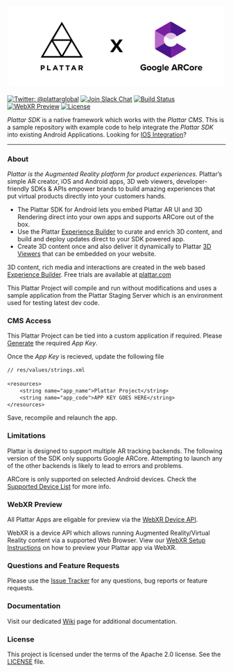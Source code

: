 <h3 align="center">
  <a href="https://www.plattar.com/">
    <img src="Graphics/icon.png?raw=true" alt="Plattar Logo" width="500">
  </a>
</h3>

[![Twitter: @plattarglobal](https://img.shields.io/badge/contact-@plattarglobal-blue.svg?style=flat)](https://twitter.com/plattarglobal)
[![Join Slack Chat](https://img.shields.io/badge/chat-slack-orange.svg?style=flat)](https://join.slack.com/t/plattar-public/shared_invite/enQtMzkyNjIxOTM1NjE4LTNkZmRiNWRkOTQ2MWQ4MTRlYTgyY2U0MGQxNjkyYzQ3MTc0NDAyZjE3MmU4MzRjNWQzYWM0NDA4YzRhNDBmNzA)
[![Build Status](https://circleci.com/gh/Plattar/app-android/tree/master.svg?style=shield&circle-token=039e652a97c51f9cc66c23bd36b86c282ae4652c)](https://www.plattar.com)
[![WebXR Preview](https://img.shields.io/badge/webxr-setup-000000.svg?style=flat)](https://github.com/Plattar/PlattarSDK-Android-Public/wiki/WebXR---Preview)
[![License](https://img.shields.io/badge/License-Apache%202.0-blue.svg?style=flat)](https://opensource.org/licenses/Apache-2.0)

_Plattar SDK_ is a native framework which works with the _Plattar CMS_. This is a sample repository with example code to help integrate the _Plattar SDK_ into existing Android Applications. Looking for [IOS Integration](https://github.com/Plattar/PlattarSDK-IOS-Public)?

***

### About

_Plattar is the Augmented Reality platform for product experiences._ Plattar’s simple AR creator, iOS and Android apps, 3D web viewers, developer-friendly SDKs & APIs empower brands to build amazing experiences that put virtual products directly into your customers hands.

- The Plattar SDK for Android lets you embed Plattar AR UI and 3D Rendering direct into your own apps and supports ARCore out of the box.
- Use the Plattar [Experience Builder](https://www.plattar.com/) to curate and enrich 3D content, and build and deploy updates direct to your SDK powered app.
- Create 3D content once and also deliver it dynamically to Plattar [3D Viewers](https://www.plattar.com/product) that can be embedded on your website.

3D content, rich media and interactions are created in the web based [Experience Builder](https://www.plattar.com/). Free trials are available at [plattar.com](https://www.plattar.com/)

This Plattar Project will compile and run without modifications and uses a sample application from the Plattar Staging Server which is an environment used for testing latest dev code.

### CMS Access

This Plattar Project can be tied into a custom application if required. Please [Generate](https://github.com/Plattar/PlattarSDK-Android-Public/wiki/Generating-App-Key) the required _App Key_.

Once the _App Key_ is recieved, update the following file

```
// res/values/strings.xml

<resources>
    <string name="app_name">Plattar Project</string>
    <string name="app_code">APP KEY GOES HERE</string>
</resources>
```

Save, recompile and relaunch the app.

### Limitations

Plattar is designed to support multiple AR tracking backends. The following version of the SDK only supports Google ARCore. Attempting to launch any of the other backends is likely to lead to errors and problems.

ARCore is only supported on selected Android devices. Check the [Supported Device List](https://developers.google.com/ar/discover/supported-devices) for more info.

### WebXR Preview

All Plattar Apps are eligable for preview via the [WebXR Device API](https://github.com/immersive-web/webxr). 

WebXR is a device API which allows running Augmented Reality/Virtual Reality content via a supported Web Browser. View our [WebXR Setup Instructions](https://github.com/Plattar/PlattarSDK-Android-Public/wiki/WebXR---Preview) on how to preview your Plattar app via WebXR.

### Questions and Feature Requests

Please use the [Issue Tracker](https://github.com/Plattar/PlattarSDK-Android-Public/issues) for any questions, bug reports or feature requests.

### Documentation

Visit our dedicated [Wiki](https://github.com/Plattar/PlattarSDK-Android-Public/wiki) page for additional documentation.

### License

This project is licensed under the terms of the Apache 2.0 license. See the [LICENSE](LICENSE) file.
